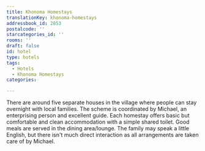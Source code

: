 ```yaml
---
title: Khonoma Homestays
translationKey: khonoma-homestays
addressbook_id: 2853
postalcode: ''
starcategories_id: ''
rooms: ''
draft: false
id: hotel
type: hotels
tags:
  - Hotels
  - Khonoma Homestays
categories:

---
```

There are around five separate houses in the village where people can stay overnight with local families. The scheme is coordinated by Michael, an enterprising person and excellent guide. Each homestay offers basic but comfortable and clean accommodation with a simple shared toilet. Good meals are served in the dining area/lounge. The family may speak a little English, but there isn't much direct interaction as all arrangements are taken care of by Michael.